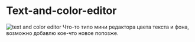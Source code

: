 # Text-and-color-editor
![text and color editor](https://user-images.githubusercontent.com/41924146/43598198-32bee1b2-9695-11e8-8040-cfdc3a0bb709.png)
Что-то типо мини редактора цвета текста и фона, возможно добавлю кое-что новое попозже.
